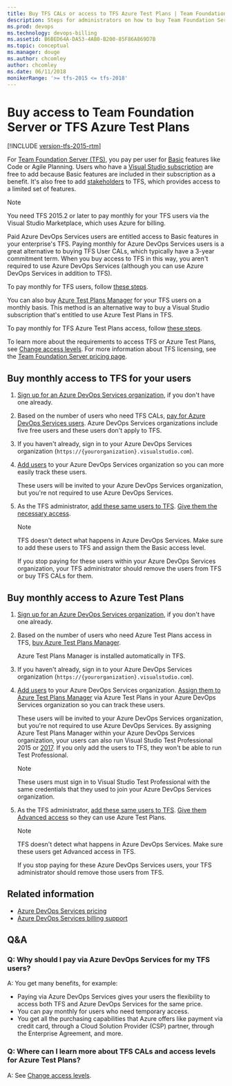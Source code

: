 ```yaml
---
title: Buy TFS CALs or access to TFS Azure Test Plans | Team Foundation Server (TFS)
description: Steps for administrators on how to buy Team Foundation Server (TFS) client access licenses (CALs) or access to TFS Azure Test Plans 
ms.prod: devops
ms.technology: devops-billing
ms.assetid: B6BED64A-DA53-4AB0-B200-85F86A869D7B
ms.topic: conceptual
ms.manager: douge
ms.author: chcomley
author: chcomley
ms.date: 06/11/2018
monikerRange: '>= tfs-2015 <= tfs-2018'
---
```

# Buy access to Team Foundation Server or TFS Azure Test Plans

[!INCLUDE [version-tfs-2015-rtm](../../pipelines/_shared/version-tfs-2015-rtm.md)]

For [Team Foundation Server (TFS)](https://visualstudio.microsoft.com/tfs/), you pay per user for [Basic](https://visualstudio.microsoft.com/team-services/compare-features/) features like Code or Agile Planning. Users who have a [Visual Studio subscription](https://visualstudio.microsoft.com/vs/pricing/) are free to add because Basic features are included in their subscription as a benefit. It's also free to add [stakeholders](../../organizations/security/get-started-stakeholder.md) to TFS, which provides access to a limited set of features.

> [!NOTE]
> You need TFS 2015.2 or later to pay monthly for your TFS users via the Visual Studio Marketplace, which uses Azure for billing.

Paid Azure DevOps Services users are entitled access to Basic features in your enterprise's TFS. Paying monthly for Azure DevOps Services users is a great alternative to buying TFS User CALs, which typically have a 3-year commitment term. When you buy access to TFS in this way, you aren't required to use Azure DevOps Services (although you can use Azure DevOps Services in addition to TFS).

To pay monthly for TFS users, follow [these steps](#rent-cal).

You can also buy [Azure Test Plans Manager](https://marketplace.visualstudio.com/items?itemName=ms.vss-testmanager-web) for your TFS users on a monthly basis. This method is an alternative way to buy a Visual Studio subscription that's entitled to use Azure Test Plans in TFS.

To pay monthly for TFS Azure Test Plans access, follow [these steps](#test-hub).

To learn more about the requirements to access TFS or Azure Test Plans, see [Change access levels](../../organizations/security/change-access-levels.md). For more information about TFS licensing, see the [Team Foundation Server pricing page](https://visualstudio.microsoft.com/team-services/tfs-pricing).

## Buy monthly access to TFS for your users

1. [Sign up for an Azure DevOps Services organization](../accounts/create-organization-msa-or-work-student.md), if you don't have one already.

1. Based on the number of users who need TFS CALs, [pay for Azure DevOps Services users](https://marketplace.visualstudio.com/items?itemName=ms.vss-vstsuser). Azure DevOps Services organizations include five free users and these users don't apply to TFS.

1. If you haven't already, sign in to your Azure DevOps Services organization (`https://{yourorganization}.visualstudio.com`).

1. [Add users](../accounts/add-organization-users-from-user-hub.md) to your Azure DevOps Services organization so you can more easily track these users.

    These users will be invited to your Azure DevOps Services organization, but you're not required to use Azure DevOps Services.

1. As the TFS administrator, [add these same users to TFS](../../organizations/security/add-users-team-project.md#add-users-team-project). [Give them the necessary access](../../organizations/security/change-access-levels.md).

    > [!NOTE]
    > TFS doesn't detect what happens in Azure DevOps Services. Make sure to add these users to TFS and assign them the Basic access level.
    >
    > If you stop paying for these users within your Azure DevOps Services organization, your TFS administrator should remove the users from TFS or buy TFS CALs for them.

## Buy monthly access to Azure Test Plans

1. [Sign up for an Azure DevOps Services organization](../accounts/create-organization-msa-or-work-student.md), if you don't have one already.

1. Based on the number of users who need Azure Test Plans access in TFS, [buy Azure Test Plans Manager](https://marketplace.visualstudio.com/items?itemName=ms.vss-testmanager-web).

    Azure Test Plans Manager is installed automatically in TFS.

1. If you haven't already, sign in to your Azure DevOps Services organization (`https://{yourorganization}.visualstudio.com`).

1. [Add users](../accounts/add-organization-users-from-user-hub.md) to your Azure DevOps Services organization. [Assign them to Azure Test Plans Manager](../../marketplace/assign-paid-extensions.md) via Azure Test Plans in your Azure DevOps Services organization so you can track these users.

     These users will be invited to your Azure DevOps Services organization, but you're not required to use Azure DevOps Services. By assigning Azure Test Plans Manager within your Azure DevOps Services organization, your users can also run Visual Studio Test Professional 2015 or [2017](https://visualstudio.microsoft.com/thank-you-downloading-visual-studio/?sku=TestProfessional&rel=15). If you only add the users to TFS, they won't be able to run Test Professional.

    > [!NOTE]
    > These users must sign in to Visual Studio Test Professional with the same credentials that they used to join your Azure DevOps Services organization.

1. As the TFS administrator, [add these same users to TFS](../../organizations/security/add-users-team-project.md#add-users-team-project). [Give them Advanced access](../../organizations/security/change-access-levels.md) so they can use Azure Test Plans.

    > [!NOTE]
    > TFS doesn't detect what happens in Azure DevOps Services. Make sure these users get Advanced access in TFS.
    > 
    > If you stop paying for these Azure DevOps Services users, your TFS administrator should remove those users from TFS.

## Related information

- [Azure DevOps Services pricing](https://azure.microsoft.com/pricing/details/visual-studio-team-services/)
- [Azure DevOps Services billing support](https://visualstudio.microsoft.com/team-services/support/)

## Q&A

<!-- BEGINSECTION class="m-qanda" -->

### Q: Why should I pay via Azure DevOps Services for my TFS users?

A: You get many benefits, for example:

- Paying via Azure DevOps Services gives your users the flexibility to access both TFS and Azure DevOps Services for the same price.
- You can pay monthly for users who need temporary access.
- You get all the purchasing capabilities that Azure offers like payment via credit card, through a Cloud Solution Provider (CSP) partner, through the Enterprise Agreement, and more.

### Q: Where can I learn more about TFS CALs and access levels for Azure Test Plans?

A: See [Change access levels](../security/change-access-levels.md).

<!-- ENDSECTION -->
